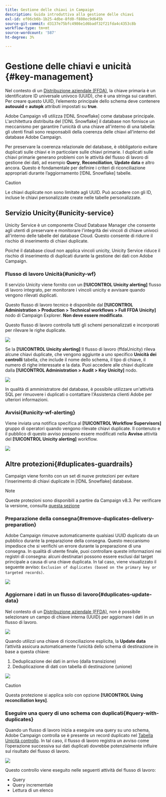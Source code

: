 ```yaml
---
title: Gestione delle chiavi in Campaign
description: Guida introduttiva alla gestione delle chiavi
exl-id: ef06cb6b-1b25-4dbe-8fd0-f880ec9d645b
source-git-commit: d3137e75bfc4986e1d6badf32f21fda4c4353c8b
workflow-type: tm+mt
source-wordcount: '587'
ht-degree: 3%

---
```


# Gestione delle chiavi e unicità {#key-management}

Nel contesto di un [Distribuzione aziendale (FFDA)](enterprise-deployment.md), la chiave primaria è un identificatore ID universale univoco (UUID), che è una stringa sui caratteri. Per creare questo UUID, l’elemento principale dello schema deve contenere **autouuid** e **autopk** attributi impostati su **true**.

Adobe Campaign v8 utilizza [!DNL Snowflake] come database principale. L&#39;architettura distribuita del [!DNL Snowflake] il database non fornisce un meccanismo per garantire l&#39;unicità di una chiave all&#39;interno di una tabella: gli utenti finali sono responsabili della coerenza delle chiavi all’interno del database Adobe Campaign.

Per preservare la coerenza relazionale del database, è obbligatorio evitare duplicati sulle chiavi e in particolare sulle chiavi primarie. I duplicati sulle chiavi primarie generano problemi con le attività del flusso di lavoro di gestione dei dati, ad esempio **Query**, **Reconciliation**, **Update data** e altro ancora. Questo è fondamentale per definire i criteri di riconciliazione appropriati durante l’aggiornamento [!DNL Snowflake] tabelle.


>[!CAUTION]
>
>Le chiavi duplicate non sono limitate agli UUID. Può accadere con gli ID, incluse le chiavi personalizzate create nelle tabelle personalizzate.


## Servizio Unicity{#unicity-service}

Unicity Service è un componente Cloud Database Manager che consente agli utenti di preservare e monitorare l&#39;integrità dei vincoli di chiave univoci all&#39;interno delle tabelle del database Cloud. Questo consente di ridurre il rischio di inserimento di chiavi duplicate.

Poiché il database cloud non applica vincoli unicity, Unicity Service riduce il rischio di inserimento di duplicati durante la gestione dei dati con Adobe Campaign.

### Flusso di lavoro Unicità{#unicity-wf}

Il servizio Unicity viene fornito con un **[!UICONTROL Unicity alerting]** flusso di lavoro integrato, per monitorare i vincoli unicity e avvisare quando vengono rilevati duplicati.

Questo flusso di lavoro tecnico è disponibile dal **[!UICONTROL Administration > Production > Technical workflows > Full FFDA Unicity]** nodo di Campaign Explorer. **Non deve essere modificato**.

Questo flusso di lavoro controlla tutti gli schemi personalizzati e incorporati per rilevare le righe duplicate.

![](assets/unicity-alerting-wf.png)

Se la **[!UICONTROL Unicity alerting]** Il flusso di lavoro (ffdaUnicity) rileva alcune chiavi duplicate, che vengono aggiunte a uno specifico **Unicità dei controlli** tabella, che include il nome dello schema, il tipo di chiave, il numero di righe interessate e la data. Puoi accedere alle chiavi duplicate dalla **[!UICONTROL Administration > Audit > Key Unicity]** nodo.

![](assets/unicity-table.png)

In qualità di amministratore del database, è possibile utilizzare un&#39;attività SQL per rimuovere i duplicati o contattare l&#39;Assistenza clienti Adobe per ulteriori informazioni.

### Avvisi{#unicity-wf-alerting}

Viene inviata una notifica specifica al **[!UICONTROL Workflow Supervisors]** gruppo di operatori quando vengono rilevate chiavi duplicate. Il contenuto e il pubblico di questo avviso possono essere modificati nella **Avviso** attività del **[!UICONTROL Unicity alerting]** workflow.

![](assets/wf-alert-activity.png)


## Altre protezioni{#duplicates-guardrails}

Campaign viene fornito con un set di nuove protezioni per evitare l’inserimento di chiavi duplicate in [!DNL Snowflake] database.

>[!NOTE]
>
>Queste protezioni sono disponibili a partire da Campaign v8.3. Per verificare la versione, consulta [questa sezione](../start/compatibility-matrix.md#how-to-check-your-campaign-version-and-buildversion)

### Preparazione della consegna{#remove-duplicates-delivery-preparation}

Adobe Campaign rimuove automaticamente qualsiasi UUID duplicato da un pubblico durante la preparazione della consegna. Questo meccanismo impedisce che si verifichi un errore durante la preparazione di una consegna. In qualità di utente finale, puoi controllare queste informazioni nei registri di consegna: alcuni destinatari possono essere esclusi dal target principale a causa di una chiave duplicata. In tal caso, viene visualizzato il seguente avviso: `Exclusion of duplicates (based on the primary key or targeted records)`.

![](assets/exclusion-duplicates-log.png)

### Aggiornare i dati in un flusso di lavoro{#duplicates-update-data}

Nel contesto di un [Distribuzione aziendale (FFDA)](enterprise-deployment.md), non è possibile selezionare un campo di chiave interna (UUID) per aggiornare i dati in un flusso di lavoro.

![](assets/update-data-no-internal-key.png)

Quando utilizzi una chiave di riconciliazione esplicita, la **Update data** l’attività assicura automaticamente l’unicità dello schema di destinazione in base a questa chiave:

1. Deduplicazione dei dati in arrivo (dalla transizione)
1. Deduplicazione di dati con tabella di destinazione (unione)


![](assets/update-data-deduplicate.png)

>[!CAUTION]
>
>Questa protezione si applica solo con opzione **[!UICONTROL Using reconciliation keys]**.


### Eseguire una query di uno schema con duplicati{#query-with-duplicates}

Quando un flusso di lavoro inizia a eseguire una query su uno schema, Adobe Campaign controlla se è presente un record duplicato nel [Tabella Unicità controllo](#unicity-wf). In tal caso, il flusso di lavoro registra un avviso come l’operazione successiva sui dati duplicati dovrebbe potenzialmente influire sul risultato del flusso di lavoro.

![](assets/query-with-duplicates.png)

Questo controllo viene eseguito nelle seguenti attività del flusso di lavoro:

* Query
* Query incrementale
* Lettura di un elenco
